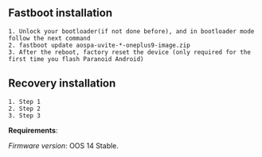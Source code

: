 ## Fastboot installation

```
1. Unlock your bootloader(if not done before), and in bootloader mode follow the next command
2. fastboot update aospa-uvite-*-oneplus9-image.zip
3. After the reboot, factory reset the device (only required for the first time you flash Paranoid Android)
```

## Recovery installation

```
1. Step 1
2. Step 2
3. Step 3
```

**Requirements**: 

*Firmware version*: OOS 14 Stable.